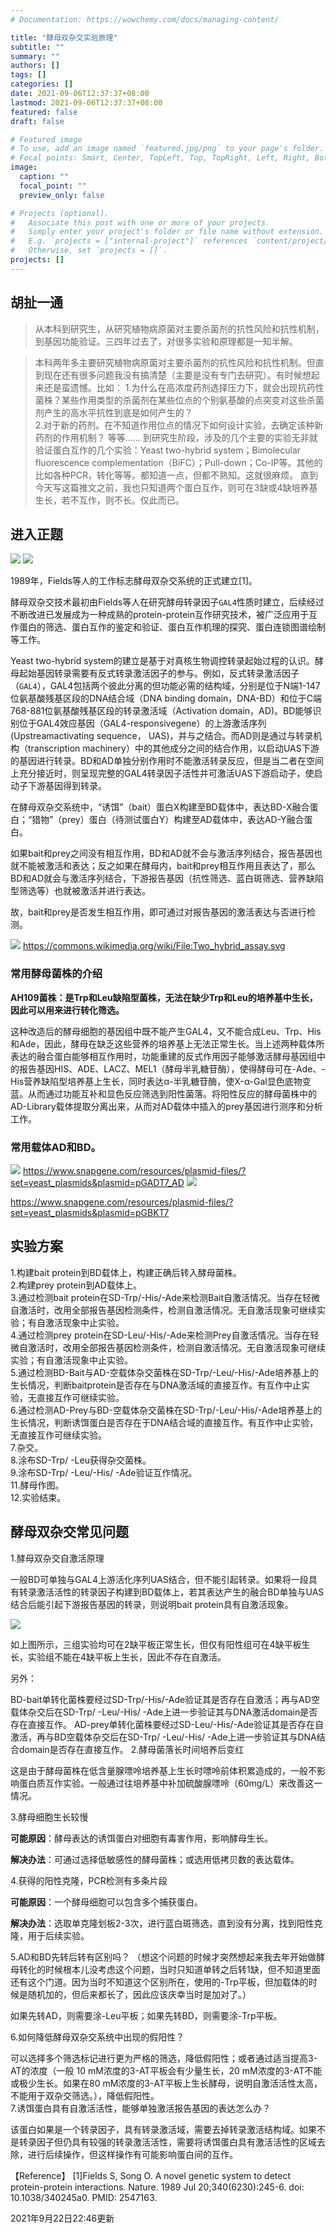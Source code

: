 ```yaml
---
# Documentation: https://wowchemy.com/docs/managing-content/

title: "酵母双杂交实验原理"
subtitle: ""
summary: ""
authors: []
tags: []
categories: []
date: 2021-09-06T12:37:37+08:00
lastmod: 2021-09-06T12:37:37+08:00
featured: false
draft: false

# Featured image
# To use, add an image named `featured.jpg/png` to your page's folder.
# Focal points: Smart, Center, TopLeft, Top, TopRight, Left, Right, BottomLeft, Bottom, BottomRight.
image:
  caption: ""
  focal_point: ""
  preview_only: false

# Projects (optional).
#   Associate this post with one or more of your projects.
#   Simply enter your project's folder or file name without extension.
#   E.g. `projects = ["internal-project"]` references `content/project/deep-learning/index.md`.
#   Otherwise, set `projects = []`.
projects: []
---
```


## 胡扯一通

> 从本科到研究生，从研究植物病原菌对主要杀菌剂的抗性风险和抗性机制，到基因功能验证。三四年过去了，对很多实验和原理都是一知半解。

>本科两年多主要研究植物病原菌对主要杀菌剂的抗性风险和抗性机制。但直到现在还有很多问题我没有搞清楚（主要是没有专门去研究）。有时候想起来还是蛮遗憾。比如：
1.为什么在高浓度药剂选择压力下，就会出现抗药性菌株？某些作用类型的杀菌剂在某些位点的个别氨基酸的点突变对这些杀菌剂产生的高水平抗性到底是如何产生的？            
2.对于新的药剂。在不知道作用位点的情况下如何设计实验，去确定该种新药剂的作用机制？
等等……
>到研究生阶段，涉及的几个主要的实验无非就验证蛋白互作的几个实验：Yeast two-hybrid system；Bimolecular fluorescence complementation（BiFC）；Pull-down；Co-IP等。其他的比如各种PCR，转化等等。都知道一点，但都不熟知。这就很麻烦。
直到今天写这篇推文之前，我也只知道两个蛋白互作，则可在3缺或4缺培养基生长，若不互作，则不长。仅此而已。

## 进入正题

![](p1.png)
![](p2.png)

1989年，Fields等人的工作标志酵母双杂交系统的正式建立[1]。

酵母双杂交技术最初由Fields等人在研究酵母转录因子`GAL4`性质时建立，后续经过不断改进已发展成为一种成熟的protein-protein互作研究技术，被广泛应用于互作蛋白的筛选、蛋白互作的鉴定和验证、蛋白互作机理的探究、蛋白连锁图谱绘制等工作。

Yeast two-hybrid system的建立是基于对真核生物调控转录起始过程的认识。酵母起始基因转录需要有反式转录激活因子的参与。例如，反式转录激活因子（`GAL4`），GAL4包括两个彼此分离的但功能必需的结构域，分别是位于N端1-147位氨基酸残基区段的DNA结合域（DNA binding domain，DNA-BD）和位于C端768-881位氨基酸残基区段的转录激活域（Activation domain，AD)。BD能够识别位于GAL4效应基因（GAL4-responsivegene）的上游激活序列(Upstreamactivating sequence， UAS)，并与之结合。而AD则是通过与转录机构（transcription machinery）中的其他成分之间的结合作用，以启动UAS下游的基因进行转录。BD和AD单独分别作用时不能激活转录反应，但是当二者在空间上充分接近时，则呈现完整的GAL4转录因子活性并可激活UAS下游启动子，使启动子下游基因得到转录。

在酵母双杂交系统中，“诱饵”（bait）蛋白X构建至BD载体中，表达BD-X融合蛋白；“猎物”（prey）蛋白（待测试蛋白Y）构建至AD载体中，表达AD-Y融合蛋白。

如果bait和prey之间没有相互作用，BD和AD就不会与激活序列结合，报告基因也就不能被激活和表达；反之如果在酵母内，bait和prey相互作用且表达了，那么BD和AD就会与激活序列结合，下游报告基因（抗性筛选、蓝白斑筛选、营养缺陷型筛选等）也就被激活并进行表达。

故，bait和prey是否发生相互作用，即可通过对报告基因的激活表达与否进行检测。

![](p3.png)
https://commons.wikimedia.org/wiki/File:Two_hybrid_assay.svg

### 常用酵母菌株的介绍
**AH109菌株：是Trp和Leu缺陷型菌株，无法在缺少Trp和Leu的培养基中生长，因此可以用来进行转化筛选。**

这种改造后的酵母细胞的基因组中既不能产生GAL4，又不能合成Leu、Trp、His和Ade，因此，酵母在缺乏这些营养的培养基上无法正常生长。当上述两种载体所表达的融合蛋白能够相互作用时，功能重建的反式作用因子能够激活酵母基因组中的报告基因HIS、ADE、LACZ、MEL1（酵母半乳糖苷酶），使得酵母可在-Ade、-His营养缺陷型培养基上生长，同时表达α-半乳糖苷酶，使X-α-Gal显色底物变蓝。从而通过功能互补和显色反应筛选到阳性菌落。将阳性反应的酵母菌株中的AD-Library载体提取分离出来，从而对AD载体中插入的prey基因进行测序和分析工作。

### 常用载体AD和BD。

![](p4.png) 
https://www.snapgene.com/resources/plasmid-files/?set=yeast_plasmids&plasmid=pGADT7_AD
![](p5.png)

https://www.snapgene.com/resources/plasmid-files/?set=yeast_plasmids&plasmid=pGBKT7

## 实验方案

1.构建bait protein到BD载体上，构建正确后转入酵母菌株。     
2.构建prey protein到AD载体上。     
3.通过检测bait protein在SD-Trp/-His/-Ade来检测Bait自激活情况。当存在轻微自激活时，改用全部报告基因检测条件，检测自激活情况。无自激活现象可继续实验；有自激活现象中止实验。     
4.通过检测prey protein在SD-Leu/-His/-Ade来检测Prey自激活情况。当存在轻微自激活时，改用全部报告基因检测条件，检测自激活情况。无自激活现象可继续实验；有自激活现象中止实验。     
5.通过检测BD-Bait与AD-空载体杂交菌株在SD-Trp/-Leu/-His/-Ade培养基上的生长情况，判断baitprotein是否存在与DNA激活域的直接互作。有互作中止实验，无直接互作可继续实验。      
6.通过检测AD-Prey与BD-空载体杂交菌株在SD-Trp/-Leu/-His/-Ade培养基上的生长情况，判断诱饵蛋白是否存在于DNA结合域的直接互作。有互作中止实验，无直接互作可继续实验。      
7.杂交。      
8.涂布SD-Trp/ -Leu获得杂交菌株。     
9.涂布SD-Trp/ -Leu/-His/ -Ade验证互作情况。     
11.酵母作图。     
12.实验结束。     

## 酵母双杂交常见问题

1.酵母双杂交自激活原理

一般BD可单独与GAL4上游活化序列UAS结合，但不能引起转录。如果将一段具有转录激活活性的转录因子构建到BD载体上，若其表达产生的融合BD单独与UAS结合后能引起下游报告基因的转录，则说明bait protein具有自激活现象。

![](p6.png)

如上图所示，三组实验均可在2缺平板正常生长，但仅有阳性组可在4缺平板生长，实验组不能在4缺平板上生长，因此不存在自激活。

另外：

BD-bait单转化菌株要经过SD-Trp/-His/-Ade验证其是否存在自激活；再与AD空载体杂交后在SD-Trp/ -Leu/-His/ -Ade上进一步验证其与DNA激活domain是否存在直接互作。
AD-prey单转化菌株要经过SD-Leu/-His/-Ade验证其是否存在自激活，再与BD空载体杂交后在SD-Trp/ -Leu/-His/ -Ade上进一步验证其与DNA结合domain是否存在直接互作。
2.酵母菌落长时间培养后变红

这是由于酵母菌株在低含量腺嘌呤培养基上生长时嘌呤前体积累造成的，一般不影响蛋白质互作实验。一般通过往培养基中补加硫酸腺嘌呤（60mg/L）来改善这一情况。

3.酵母细胞生长较慢

**可能原因**：酵母表达的诱饵蛋白对细胞有毒害作用，影响酵母生长。

**解决办法**：可通过选择低敏感性的酵母菌株；或选用低拷贝数的表达载体。

4.获得的阳性克隆，PCR检测有多条片段

**可能原因**：一个酵母细胞可以包含多个捕获蛋白。

**解决办法**：选取单克隆划板2-3次，进行蓝白斑筛选，直到没有分离，找到阳性克隆，用于后续实验。

5.AD和BD先转后转有区别吗？
（想这个问题的时候才突然想起来我去年开始做酵母转化的时候根本儿没考虑这个问题，当时只知道单转之后转1缺，但不知道里面还有这个门道。因为当时不知道这个区别所在，使用的-Trp平板，但加载体的时候是随机加的，但后来都长了，因此应该庆幸当时是加对了。）    

如果先转AD，则需要涂-Leu平板；如果先转BD，则需要涂-Trp平板。    

6.如何降低酵母双杂交系统中出现的假阳性？

可以选择多个筛选标记进行更为严格的筛选，降低假阳性；或者通过适当提高3-AT的浓度（一般 10 mM浓度的3-AT平板会有少量生长，20 mM浓度的3-AT不能或极少生长。如果在80 mM浓度的3-AT平板上生长酵母，说明自激活活性太高，不能用于双杂交筛选。），降低假阳性。      
7.诱饵蛋白具有自激活活性，能够单独激活报告基因的表达怎么办？

该蛋白如果是一个转录因子，具有转录激活域，需要去掉转录激活结构域。如果不是转录因子但仍具有较强的转录激活活性，需要将诱饵蛋白具有激活活性的区域去除，进行后续操作，但这样操作有可能影响蛋白间的互作。

【Reference】
[1]Fields S, Song O. A novel genetic system to detect protein-protein interactions. Nature. 1989 Jul 20;340(6230):245-6. doi: 10.1038/340245a0. PMID: 2547163.


2021年9月22日22:46更新
